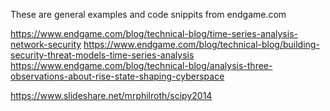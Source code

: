 
These are general examples and code snippits from endgame.com

https://www.endgame.com/blog/technical-blog/time-series-analysis-network-security
https://www.endgame.com/blog/technical-blog/building-security-threat-models-time-series-analysis
https://www.endgame.com/blog/technical-blog/analysis-three-observations-about-rise-state-shaping-cyberspace

https://www.slideshare.net/mrphilroth/scipy2014

